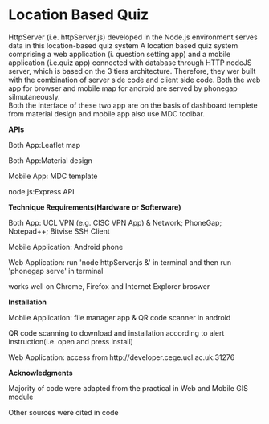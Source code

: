 # Location Based Quiz
HttpServer (i.e. httpServer.js) developed in the Node.js environment serves data in this location-based quiz system
A location based quiz system comprising a web application (i. question setting app) and a mobile application (i.e.quiz app) connected with database through HTTP nodeJS server, which is based on the 3 tiers architecture.  Therefore, they wer built with the combination of server side code and client side code.
Both the web app for browser and mobile map for android are served by phonegap silmutaneously.  
Both the interface of these two app are on the basis of dashboard templete from material design and mobile app also use MDC toolbar. 


<strong>APIs</strong> 
<p>Both App:Leaflet map</p>
<p>Both App:Material design</p>
<p>Mobile App: MDC template</p>
<p>node.js:Express API</p>


<strong>Technique Requirements(Hardware or Softerware)</strong> 
<p>Both App: UCL VPN (e.g. CISC VPN App) & Network; PhoneGap; Notepad++; Bitvise SSH Client</P>
<p>Mobile Application: Android phone</p>
<p>Web Application: run 'node httpServer.js &' in terminal and then run 'phonegap serve' in terminal </p>
<p>works well on Chrome, Firefox and Internet Explorer broswer</p>



<strong>Installation</strong> 
<p>Mobile Application: file manager app & QR code scanner in android</p>
<p>QR code scanning to download and installation according to alert instruction(i.e. open and press install)</p>
<p>Web Application: access from http://developer.cege.ucl.ac.uk:31276</p>

 
<strong>Acknowledgments</strong> 
<p>Majority of code were adapted from the practical in Web and Mobile GIS module</p>
Other sources were cited in code
